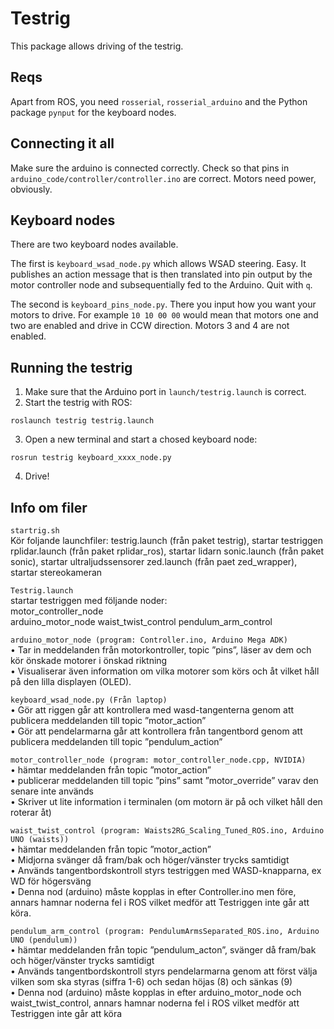# Testrig
This package allows driving of the testrig.

## Reqs
Apart from ROS, you need ```rosserial```, ```rosserial_arduino``` and the Python package ```pynput``` for the keyboard nodes.

## Connecting it all
Make sure the arduino is connected correctly. Check so that pins in ```arduino_code/controller/controller.ino``` are correct. Motors need power, obviously.

## Keyboard nodes
There are two keyboard nodes available.

The first is ```keyboard_wsad_node.py``` which allows WSAD steering. Easy. It publishes an action message that is then translated into pin output by the motor controller node and subsequentially fed to the Arduino. Quit with ```q```.

The second is ```keyboard_pins_node.py```. There you input how you want your motors to drive. For example ```10 10 00 00``` would mean that motors one and two are enabled and drive in CCW direction. Motors 3 and 4 are not enabled.

## Running the testrig
1. Make sure that the Arduino port in ```launch/testrig.launch``` is correct.
2. Start the testrig with ROS:
```console
roslaunch testrig testrig.launch
```
3. Open a new terminal and start a chosed keyboard node:
```console
rosrun testrig keyboard_xxxx_node.py
```
4. Drive!

## Info om filer
```startrig.sh```  
Kör foljande launchfiler:
testrig.launch (från paket testrig), startar testriggen
rplidar.launch (från paket rplidar_ros), startar lidarn 
sonic.launch (från paket sonic), startar ultraljudssensorer
zed.launch (från paet zed_wrapper), startar stereokameran 

```Testrig.launch```  
startar testriggen med följande noder:  
motor_controller_node  
arduino_motor_node
waist_twist_control
pendulum_arm_control

  
```arduino_motor_node (program: Controller.ino, Arduino Mega ADK)```  
    • Tar in meddelanden från motorkontroller, topic ”pins”, läser av dem och kör önskade motorer i önskad riktning  
    • Visualiserar även information om vilka motorer som körs och åt vilket håll på den lilla displayen (OLED).  
  
    
```keyboard_wsad_node.py (Från laptop)```  
    • Gör att riggen går att kontrollera med wasd-tangenterna genom att publicera meddelanden till topic ”motor_action”  
    • Gör att pendelarmarna går att kontrollera från tangentbord genom att publicera meddelanden till topic ”pendulum_action”
      
      
```motor_controller_node (program: motor_controller_node.cpp, NVIDIA)```  
    • hämtar meddelanden från topic ”motor_action”  
    • publicerar meddelanden till topic ”pins” samt ”motor_override” varav den senare inte används   
    • Skriver ut lite information i terminalen (om motorn är på och vilket håll den roterar åt)  

```waist_twist_control (program: Waists2RG_Scaling_Tuned_ROS.ino, Arduino UNO (waists))```  
    • hämtar meddelanden från topic ”motor_action”  
    • Midjorna svänger då fram/bak och höger/vänster trycks samtidigt   
    • Används tangentbordskontroll styrs testriggen med WASD-knapparna, ex WD för högersväng  
    • Denna nod (arduino) måste kopplas in efter Controller.ino men före, annars hamnar noderna fel i ROS vilket medför att Testriggen inte går att köra.  
   
```pendulum_arm_control (program: PendulumArmsSeparated_ROS.ino, Arduino UNO (pendulum))```  
  • hämtar meddelanden från topic ”pendulum_acton”, svänger då fram/bak och höger/vänster trycks samtidigt   
  • Används tangentbordskontroll styrs pendelarmarna genom att först välja vilken som ska styras (siffra 1-6) och sedan höjas (8) och sänkas (9)  
  • Denna nod (arduino) måste kopplas in efter arduino_motor_node och waist_twist_control, annars hamnar noderna fel i ROS 
    vilket medför att Testriggen inte går att köra  
  
    

